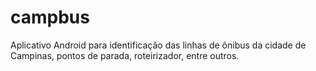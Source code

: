 campbus
=======

Aplicativo Android para identificação das linhas de ônibus da cidade de Campinas, pontos de parada, roteirizador, entre outros.
